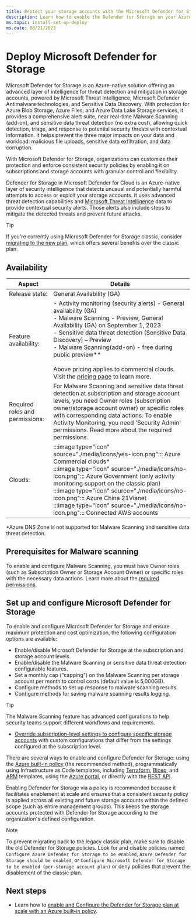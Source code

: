 ```yaml
---
title: Protect your storage accounts with the Microsoft Defender for Storage plan
description: Learn how to enable the Defender for Storage on your Azure subscription for Microsoft Defender for Cloud.
ms.topic: install-set-up-deploy
ms.date: 08/21/2023
---
```


# Deploy Microsoft Defender for Storage

Microsoft Defender for Storage is an Azure-native solution offering an advanced layer of intelligence for threat detection and mitigation in storage accounts, powered by Microsoft Threat Intelligence, Microsoft Defender Antimalware technologies, and Sensitive Data Discovery. With protection for Azure Blob Storage, Azure Files, and Azure Data Lake Storage services, it provides a comprehensive alert suite, near real-time Malware Scanning (add-on), and sensitive data threat detection (no extra cost), allowing quick detection, triage, and response to potential security threats with contextual information. It helps prevent the three major impacts on your data and workload: malicious file uploads, sensitive data exfiltration, and data corruption.

With Microsoft Defender for Storage, organizations can customize their protection and enforce consistent security policies by enabling it on subscriptions and storage accounts with granular control and flexibility.

Defender for Storage in Microsoft Defender for Cloud is an Azure-native layer of security intelligence that detects unusual and potentially harmful attempts to access or exploit your storage accounts. It uses advanced threat detection capabilities and [Microsoft Threat Intelligence](https://go.microsoft.com/fwlink/?linkid=2128684) data to provide contextual security alerts. Those alerts also include steps to mitigate the detected threats and prevent future attacks.

   > [!TIP] 
   > If you're currently using Microsoft Defender for Storage classic, consider [migrating to the new plan](defender-for-storage-classic-migrate.md), which offers several benefits over the classic plan.

## Availability

| Aspect | Details |
|---------|---------|
|Release state: | General Availability (GA) |
| Feature availability: | - Activity monitoring (security alerts) - General availability (GA)<br>- Malware Scanning - Preview, General Availability (GA) on September 1, 2023<br>- Sensitive data threat detection (Sensitive Data Discovery) – Preview<br>- Malware Scanning(add-on) - free during public preview**<br><br> Above pricing applies to commercial clouds. Visit the [pricing page](https://azure.microsoft.com/pricing/details/defender-for-cloud) to learn more. |
|Required roles and permissions: | For Malware Scanning and sensitive data threat detection at subscription and storage account levels, you need Owner roles (subscription owner/storage account owner) or specific roles with corresponding data actions. To enable Activity Monitoring, you need 'Security Admin' permissions. Read more about the required permissions. |
| Clouds:    | :::image type="icon" source="./media/icons/yes-icon.png"::: Azure Commercial clouds*<br> :::image type="icon" source="./media/icons/no-icon.png"::: Azure Government (only activity monitoring support on the classic plan)<br>:::image type="icon" source="./media/icons/no-icon.png"::: Azure China 21Vianet<br>:::image type="icon" source="./media/icons/no-icon.png"::: Connected AWS accounts        |

*Azure DNS Zone is not supported for Malware Scanning and sensitive data threat detection.

## Prerequisites for Malware scanning
To enable and configure Malware Scanning, you must have Owner roles (such as Subscription Owner or Storage Account Owner) or specific roles with the necessary data actions. Learn more about the [required permissions](support-matrix-defender-for-storage.md).

## Set up and configure Microsoft Defender for Storage

To enable and configure Microsoft Defender for Storage and ensure maximum protection and cost optimization, the following configuration options are available:

- Enable/disable Microsoft Defender for Storage at the subscription and storage account levels.
- Enable/disable the Malware Scanning or sensitive data threat detection configurable features.
- Set a monthly cap ("capping") on the Malware Scanning per storage account per month to control costs (default value is 5,000GB).
- Configure methods to set up response to malware scanning results.
- Configure methods for saving malware scanning results logging.

> [!TIP]
> The Malware Scanning feature has advanced configurations to help security teams support different workflows and requirements.

- [Override subscription-level settings to configure specific storage accounts](advanced-configurations-for-malware-scanning.md#override-defender-for-storage-subscription-level-settings) with custom configurations that differ from the settings configured at the subscription level.

There are several ways to enable and configure Defender for Storage: using the [Azure built-in policy](defender-for-storage-policy-enablement.md) (the recommended method), programmatically using Infrastructure as Code templates, including [Terraform](defender-for-storage-infrastructure-as-code-enablement.md?tabs=enable-subscription#terraform-template), [Bicep](defender-for-storage-infrastructure-as-code-enablement.md?tabs=enable-subscription#bicep-template), and [ARM](defender-for-storage-infrastructure-as-code-enablement.md?tabs=enable-subscription#azure-resource-manager-template) templates, using the [Azure portal](defender-for-storage-azure-portal-enablement.md?tabs=enable-subscription), or directly with the [REST API](defender-for-storage-rest-api-enablement.md?tabs=enable-subscription).

Enabling Defender for Storage via a policy is recommended because it facilitates enablement at scale and ensures that a consistent security policy is applied across all existing and future storage accounts within the defined scope (such as entire management groups). This keeps the storage accounts protected with Defender for Storage according to the organization's defined configuration.

> [!NOTE]
> To prevent migrating back to the legacy classic plan, make sure to disable the old Defender for Storage policies. Look for and disable policies named ``Configure Azure Defender for Storage to be enabled``, ``Azure Defender for Storage should be enabled``, or ``Configure Microsoft Defender for Storage to be enabled (per-storage account plan)`` or deny policies that prevent the disablement of the classic plan.

## Next steps

- Learn how to [enable and Configure the Defender for Storage plan at scale with an Azure built-in policy](defender-for-storage-policy-enablement.md).

